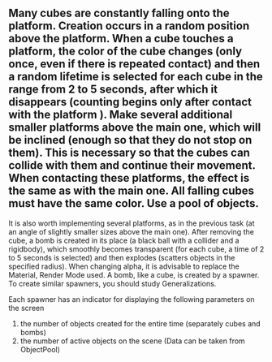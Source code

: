 Many cubes are constantly falling onto the platform.
Creation occurs in a random position above the platform.
When a cube touches a platform, the color of the cube changes (only once, even if there is repeated contact) and then a random lifetime is selected for each cube in the range from 2 to 5 seconds, after which it disappears (counting begins only after contact with the platform ).
Make several additional smaller platforms above the main one, which will be inclined (enough so that they do not stop on them). This is necessary so that the cubes can collide with them and continue their movement. When contacting these platforms, the effect is the same as with the main one.
All falling cubes must have the same color.
Use a pool of objects.
--------------
It is also worth implementing several platforms, as in the previous task (at an angle of slightly smaller sizes above the main one).
After removing the cube, a bomb is created in its place (a black ball with a collider and a rigidbody), which smoothly becomes transparent (for each cube, a time of 2 to 5 seconds is selected) and then explodes (scatters objects in the specified radius).
When changing alpha, it is advisable to replace the Material, Render Mode used.
A bomb, like a cube, is created by a spawner.
To create similar spawners, you should study Generalizations.

Each spawner has an indicator for displaying the following parameters on the screen
1) the number of objects created for the entire time (separately cubes and bombs)
2) the number of active objects on the scene (Data can be taken from ObjectPool)
